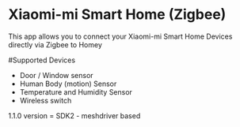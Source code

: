 # Xiaomi-mi Smart Home (Zigbee)

This app allows you to connect your Xiaomi-mi Smart Home Devices directly via Zigbee to Homey

#Supported Devices

* Door / Window sensor   
* Human Body (motion) Sensor
* Temperature and Humidity Sensor
* Wireless switch

1.1.0 version = SDK2 - meshdriver based   
